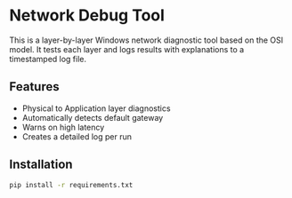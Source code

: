 # Network Debug Tool

This is a layer-by-layer Windows network diagnostic tool based on the OSI model. It tests each layer and logs results with explanations to a timestamped log file.

## Features

- Physical to Application layer diagnostics
- Automatically detects default gateway
- Warns on high latency
- Creates a detailed log per run

## Installation

```bash
pip install -r requirements.txt
